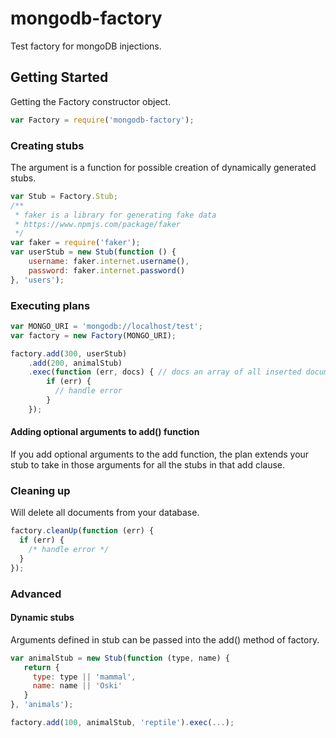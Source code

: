 # mongodb-factory

Test factory for mongoDB injections.


## Getting Started
Getting the Factory constructor object. 

```javascript
var Factory = require('mongodb-factory');
```

### Creating stubs
The argument is a function for possible creation of dynamically 
generated stubs.
```javascript
var Stub = Factory.Stub;
/**
 * faker is a library for generating fake data 
 * https://www.npmjs.com/package/faker 
 */
var faker = require('faker'); 
var userStub = new Stub(function () {
    username: faker.internet.username(),
    password: faker.internet.password()
}, 'users'); 
```

### Executing plans
```javascript
var MONGO_URI = 'mongodb://localhost/test';
var factory = new Factory(MONGO_URI);

factory.add(300, userStub)
    .add(200, animalStub)
    .exec(function (err, docs) { // docs an array of all inserted documents
        if (err) { 
          // handle error  
        }
    });
```

#### Adding optional arguments to add() function
If you add optional arguments to the add function, the plan extends
your stub to take in those arguments for all the stubs in that 
add clause.

### Cleaning up
Will delete all documents from your database.

```javascript
factory.cleanUp(function (err) {
  if (err) {
    /* handle error */ 
  }
});
```


### Advanced 

#### Dynamic stubs
Arguments defined in stub can be passed into the add() method of factory.
```javascript
var animalStub = new Stub(function (type, name) {
   return {
     type: type || 'mammal',
     name: name || 'Oski'
   }
}, 'animals');

factory.add(100, animalStub, 'reptile').exec(...);
```
